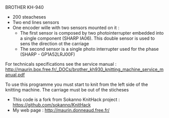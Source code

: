 BROTHER KH-940
  - 200 steacheses
  - Two end lines sensors
  - One encoder wille with two sensors mounted on it :
    - The first sensor is composed by two photointerrupter embedded into a single component (SHARP IA06). This double sensor is used to sens the direction ot the carriage
    - The second sensor is a single photo interrupter used for the phase (SHARP - GP1A52LRJ00F)

For technicals specifications see the service manual : http://maurin.box.free.fr/_DOCs/brother_kh930_knitting_machine_service_manual.pdf

To use this programme you must start to knit from the left side of the knitting machine.
The carriage must be out of the sticheses

  - This code is a fork from Sokanno KnitHack project : https://github.com/sokanno/KnitHack
  - My web page : http://maurin.donneaud.free.fr/
